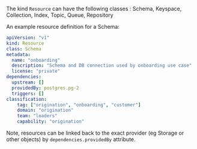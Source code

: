 The kind ```Resource``` can have the following classes :
Schema, Keyspace, Collection, Index, Topic, Queue, Repository	

An example resource definition for a Schema:
```yaml
apiVersion: "v1"
kind: Resource
class: Schema
metadata: 
  name: "onboarding"
  description: "Schema and DB connection used by onboarding use case"
  license: "private"
dependencies:
  upstream: []
  providedBy: postgres.pg-2 
  triggers: []
classification:
    tag: ["origination", "onboarding", "customer"]
    domain: "origination"
    team: "loaders"
    capability: "origination"
```

Note, resources can be linked back to the exact provider (eg Storage or other objects) by ```dependencies.providedBy``` attribute.
